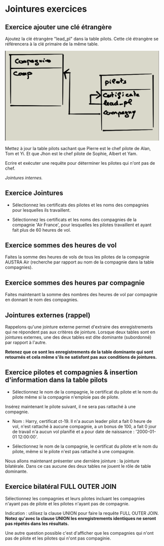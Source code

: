 # Jointures exercices

## Exercice ajouter une clé étrangère

Ajoutez la clé étrangère "lead_pl" dans la table pilots. Cette clé étrangère se référencera à la clé primaire de la même table.

![relation lead_pilot](images/lead_pilot.png)

Mettez à jour la table pilots sachant que Pierre est le chef pilote de Alan, Tom et Yi. Et que Jhon est le chef pilote de Sophie, Albert et Yam.

Ecrire et exécuter une requête pour déterminer les pilotes qui n'ont pas de chef.

*Jointures internes.*

## Exercice Jointures

- Sélectionnez les certificats des pilotes et les noms des compagnies pour lesquelles ils travaillent.

- Sélectionnez les certificats et les noms des compagnies de la compagnie 'Air France', pour lesquelles les pilotes travaillent et ayant fait plus de 60 heures de vol.

## Exercice sommes des heures de vol

Faites la somme des heures de vols de tous les pilotes de la compagnie AUSTRA Air (recherche par rapport au nom de la compagnie dans la table compagnies).

## Exercice sommes des heures par compagnie

Faites maintenant la somme des nombres des heures de vol par compagnie en donnant le nom des compagnies.

## Jointures externes (rappel)

Rappelons qu'une jointure externe permet d'extraire des enregistrements qui ne répondent pas aux critères de jointure. Lorsque deux tables sont en jointures externes, une des deux tables est dite dominante (subordonné) par rapport à l'autre.

**Retenez que ce sont les enregistrements de la table dominante qui sont retournés et cela même s'ils ne satisfont pas aux conditions de jointures.**

## Exercice pilotes et compagnies & insertion d'information dans la table pilots

- Sélectionnez le nom de la compagnie, le certificat du pilote et le nom du pilote même si la compagnie n'emploie pas de pilote.

Insérez maintenant le pilote suivant, il ne sera pas rattaché à une compagnie.

- Nom : Harry, certificat ct-19. Il n'a aucun leader pilot a fait 0 heure de vol, n'est rattaché à aucune compagnie, a un bonus de 100, a fait 0 jour de travail n'a aucun vol planifié et a pour date de naissance : '2000-01-01 12:00:00'.

- Sélectionnez le nom de la compagnie, le certificat du pilote et le nom du pilote, même si le pilote n'est pas rattaché à une compagnie.

Nous allons maintenant présenter une dernière jointure : la jointure bilatérale. Dans ce cas aucune des deux tables ne jouent le rôle de table dominante.

## Exercice bilatéral FULL OUTER JOIN

Sélectionnez les compagnies et leurs pilotes incluant les compagnies n'ayant pas de pilote et les pilotes n'ayant pas de compagnie.

Indication : utilisez la clause UNION pour faire la requête FULL OUTER JOIN. **Notez qu'avec la clause UNION les enregistrements identiques ne seront pas répétés dans les résultats.**

Une autre question possible c'est d'afficher que les compagnies qui n'ont pas de pilote et les pilotes qui n'ont pas compaginie.
